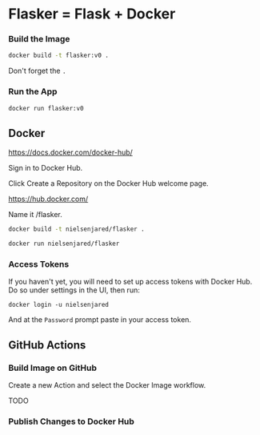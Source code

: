 # Flasker = Flask + Docker




### Build the Image
```sh
docker build -t flasker:v0 .
```

Don't forget the `.`


### Run the App
```sh
docker run flasker:v0
```


## Docker

https://docs.docker.com/docker-hub/

Sign in to Docker Hub.

Click Create a Repository on the Docker Hub welcome page.

https://hub.docker.com/

Name it <your-username>/flasker.

```sh
docker build -t nielsenjared/flasker .
```


```sh
docker run nielsenjared/flasker
```

### Access Tokens
If you haven't yet, you will need to set up access tokens with Docker Hub. Do so under settings in the UI, then run: 
```
docker login -u nielsenjared
```

And at the `Password` prompt paste in your access token. 


## GitHub Actions

### Build Image on GitHub

Create a new Action and select the Docker Image workflow. 


TODO 


### Publish Changes to Docker Hub






